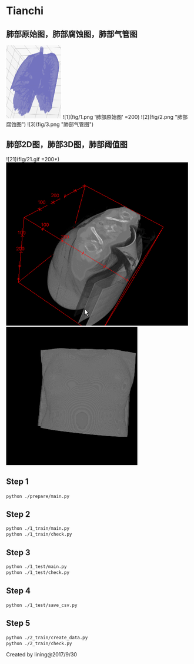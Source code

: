 # Tianchi

## 肺部原始图，肺部腐蚀图，肺部气管图
<img src="fig/1.png" width="150" height="200" alt="肺部原始图"/>
![1](fig/1.png '肺部原始图' =200) ![2](fig/2.png "肺部腐蚀图") ![3](fig/3.png "肺部气管图")

## 肺部2D图，肺部3D图，肺部阈值图
![21](fig/21.gif =200*) ![22](fig/22.gif) ![23](fig/23.gif)

## Step 1
`python ./prepare/main.py`

## Step 2
```
python ./1_train/main.py
python ./1_train/check.py
```

## Step 3
```
python ./1_test/main.py
python ./1_test/check.py
```
## Step 4
`python ./1_test/save_csv.py`

## Step 5
```
python ./2_train/create_data.py
python ./2_train/check.py
```

Created by lining@2017/9/30
